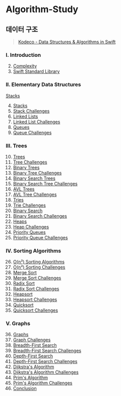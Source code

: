 # Algorithm-Study

## 데이터 구조

> [Kodeco - Data Structures & Algorithms in Swift](https://www.kodeco.com/books/data-structures-algorithms-in-swift)

### I. Introduction

02. [Complexity](https://github.com/nomatterjun/Algorithm-Study/blob/main/02.%20Complexity.md)
03. [Swift Standard Library](https://github.com/nomatterjun/Algorithm-Study/blob/main/03.%20Swift%20Standard%20Library.md)

### II. Elementary Data Structures

[Stacks](https://github.com/nomatterjun/Algorithm-Study/blob/main/Data%20Structure/Stacks.swift)

04. [Stacks](https://github.com/nomatterjun/Algorithm-Study/blob/main/04.%20Stacks.md)
05. [Stack Challenges](https://github.com/nomatterjun/Algorithm-Study/tree/main/alg-materials-editions-4.0/05-stacks-challenge/projects)
06. [Linked Lists](https://github.com/nomatterjun/Algorithm-Study/blob/main/06.%20Linked%20Lists.md)
07. [Linked List Challenges]()
08. [Queues]()
09. [Queue Challenges]()

### III. Trees

10. [Trees]()
11. [Tree Challenges]()
12. [Binary Trees]()
13. [Binary Tree Challenges]()
14. [Binary Search Trees]()
15. [Binary Search Tree Challenges]()
16. [AVL Trees]()
17. [AVL Tree Challenges]()
18. [Tries]()
19. [Trie Challenges]()
20. [Binary Search]()
21. [Binary Search Challenges]()
22. [Heaps]()
23. [Heap Challenges]()
24. [Priority Queues]()
25. [Priority Queue Challenges]()

### IV. Sorting Algorithms

26. [O(n²) Sorting Algorithms]()
27. [O(n²) Sorting Challenges]()
28. [Merge Sort]()
29. [Merge Sort Challenges]()
30. [Radix Sort]()
31. [Radix Sort Challenges]()
32. [Heapsort]()
33. [Heapsort Challenges]()
34. [Quicksort]()
35. [Quicksort Challenges]()

### V. Graphs

36. [Graphs]()
37. [Graph Challenges]()
38. [Breadth-First Search]()
39. [Breadth-First Search Challenges]()
40. [Depth-First Search]()
41. [Depth-First Search Challenges]()
42. [Dijkstra's Algorithm]()
43. [Dijkstra's Algorithm Challenges]()
44. [Prim's Algorithm]()
45. [Prim's Algorithm Challenges]()
46. [Conclusion]()
